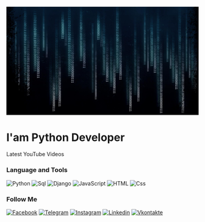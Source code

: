[![Header](https://github.com/Kubamanasov/Kubamanasov/blob/main/assets/%D1%84%D0%BE%D0%BD.jpg)](https://www.youtube.com/channel/UC0fDjokM_gOlW1jYQh0BWeQ)

# I'am Python Developer

Latest YouTube Videos

### Language and Tools
![Python](https://img.shields.io/badge/-Python-090909?style=for-the-badge&logo=python&logoColor=47C5FB)
![Sql](https://img.shields.io/badge/-Sql-090909?style=for-the-badge&logo=mysql&logoColor=006488)
![Django](https://img.shields.io/badge/-Django-090909?style=for-the-badge&logo=django&logoColor=F8C52C)
![JavaScript](https://img.shields.io/badge/-JavaScript-090909?style=for-the-badge&logo=JavaScript&logoColor=40826D)
![HTML](https://img.shields.io/badge/-Html-090909?style=for-the-badge&logo=html&logoColor=097CDB)
![Css](https://img.shields.io/badge/-Css-090909?style=for-the-badge&logo=Css&logoColor=F88C00)

### Follow Me
[![Facebook](https://img.shields.io/badge/-Facebook-090909?style=for-the-badge&logo=Facebook&logoColor=47C5FB)](https://www.facebook.com/profile.php?id=100025308222418)
[![Telegram](https://img.shields.io/badge/-Telegram-090909?style=for-the-badge&logo=Telegram&logoColor=006488)](https://t.me/BWKuBaSS)
[![Instagram](https://img.shields.io/badge/-Instagram-090909?style=for-the-badge&logo=Instagram&logoColor=F8C52C)](https://instagram.com/kubamanasovv?utm_medium=copy_link)
[![Linkedin](https://img.shields.io/badge/-Linkedin-090909?style=for-the-badge&logo=Linkedin&logoColor=40826D)](https://www.linkedin.com/in/kuba-manasov-a39863216)
[![Vkontakte](https://img.shields.io/badge/-Vkontakte-090909?style=for-the-badge&logo=Vk&logoColor=097CDB)](https://vk.com/id311071131)
